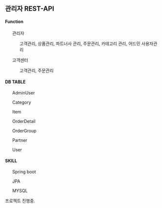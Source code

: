 ## 관리자 REST-API


#### Function
 <ul>
  관리자
 <ul>
  고객관리, 상품관리, 파트너사 관리, 주문관리, 카테고리 관리, 어드민 사용자관리
 </ul>
 </ul>
 <ul>
  고객센터
 <ul>
 고객관리, 주문관리
 </ul>
 </ul>





#### DB TABLE
 <ul>
 AdminUser
 </ul>
 <ul>
 Category
 </ul>
 <ul>
 Item
 </ul>
 <ul>
 OrderDetail
 </ul>
 <ul>
 OrderGroup
 </ul>
 <ul>
 Partner
 </ul>
 <ul>
 User
 </ul>



 #### SKILL
 <ul>
 Spring boot
 </ul>
 <ul>
 JPA
 </ul>
 <ul>
 MYSQL
 </ul>




프로젝트 진행중.